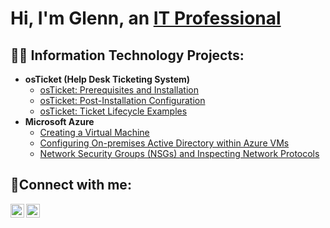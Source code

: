 <h1>Hi, I'm Glenn, an <a href="https://linkedin.com/in/glenn-smith-08a833235">IT Professional</a></h1>

<h2>👨‍💻 Information Technology Projects:</h2>

- <b>osTicket (Help Desk Ticketing System)</b>
  - [osTicket: Prerequisites and Installation](https://github.com/Gleejr/osticket-prereqs)
  - [osTicket: Post-Installation Configuration](https://github.com/Gleejr/post-install-config)
  - [osTicket: Ticket Lifecycle Examples](https://github.com/Gleejr/ticket-lifecycle)
- <b>Microsoft Azure</b>
  - [Creating a Virtual Machine](https://github.com/Gleejr/Azure-creating-a-virtual-machine)
  - [Configuring On-premises Active Directory within Azure VMs](https://github.com/Gleejr/configure-ad)
  - [Network Security Groups (NSGs) and Inspecting Network Protocols](https://github.com/Gleejr/azure-network-protocols)

<h2>🤳Connect with me:</h2>

[<img align="left" alt="Josh | LinkedIn" width="22px" src="https://cdn.jsdelivr.net/npm/simple-icons@v3/icons/linkedin.svg" />][linkedin]
[<img align="left" alt="Josh | Instagram" width="22px" src="https://cdn.jsdelivr.net/npm/simple-icons@v3/icons/instagram.svg" />][instagram]

[instagram]: https://www.instagram.com/Josh
[linkedin]: https://linkedin.com/in/glenn-smith-08a833235
